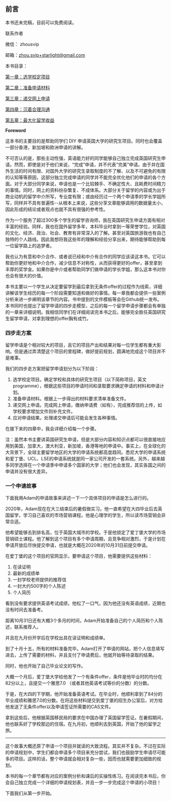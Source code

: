 ## 前言



本书还未完稿，目前可以免费阅读。

联系作者

微信： zhousvip

邮箱：zhou.svip+starlight@gmail.com



本书目录：

[	第一章：选学校定项目	](	1-the-right-choices.md	)

[	第二章：准备申请材料	](	2-the-right-materials.md	)

[	第三章：递交网上申请	](	3-the-right-application.md	)

[	第四章：沉着合理沟通	](	4-the-right-communication.md	)

[	第五章：最大化留学收益	](	5-your-road-to-success.md	)



**Foreword**

这本书的主要目的是帮助同学们 DIY 申请英国大学的研究生项目。同时也会覆盖一部分香港，新加坡和欧洲申请的讲解。

不可否认的是，那些主动性强，英语能力好的同学能够自己独立完成英国研究生申请。然而，即使是对于他们来说，“完成”申请，并不代表“完美”申请。由于并在国外生活的时间有限、对国外大学的研究生录取制度的不了解、以及不可避免的有限的认知等等原因，这部分独立完成申请的同学并不能完全优化他们的申请的各个方面。对于大部分同学来说，申请也是一个比较棘手、不确定性大、且耗费时间精力的事情。同时，网上的资料纷杂繁复、不成体系。大部分关于留学的内容或为出于商业动机的留学中介所写，专业度有限；或由经历过一个两个申请季的学长学姐所写，同样并不具有普遍性--从根本上来说，这些分享文章能够调用的数据量太小，因此形成的结论或者观点也就不具有很强的参考性。

作为一个服务了超过300多个学生的留学咨询师，我在英国研究生申请方面有相对丰富的经验。同样，我也在国外留学多年，本科毕业时拿到一等荣誉学位，对英国的文化、经济、政治、社会、教育有非常深入的了解。甚至对英国旅游我也有自己独特的个人路线。因此我想将我这些年的理解和经验分享出来，期待能够帮助到每一位留学路上的追梦者。

我也认为有意和中介合作、或者说已经和中介有合作的同学应该读这本书。它可以帮助你更好地和中介合作，减少信息不对称性，从而获得更好的offer，甚至拿到丰厚的奖学金。如果你是中介或者帮助同学们做申请的学长学姐，那么这本书对你也会有很大的价值。

本书主要以一个学生从决定要留学到最后拿到无条件offer的过程作为线索，详细讲解该学生经历的每一个阶段需要知道和做好的事情。每一章我都会提供一些案例分析来进一步阐明该章节的内容。书中提到的文件模板等会在Github统一发布。本书同时也提出了留学申请的四步走模型，之后的每一个留学申请步骤都会有单独的一章来详细说明。我相信同学们在详细阅读完本书之后，能够完全胜任英国研究生留学申请，对拿到理想的offer胸有成竹。



### 四步走方案

留学申请是个相对较大的项目，且它的项目产出和结果对每一位学生都有重大影响。但是通过弄清楚这个项目的里程碑，做好提前规划，圆满地完成这个项目并不是难事。

我们的四步走方案把留学申请划分为以下阶段：

1. 选学校定项目。确定学校和具体的研究生项目（以下简称项目，英文 programme），根据这些项目的申请时间和录取要求确定申请的材料和申请计划。
2. 准备申请材料。根据上一步得出的材料要求清单准备文件。
3. 递交网上申请。完成网上申请，缴纳申请费（如有），完成推荐信的上传，如学校要求增加文件则补充文件。
4. 应对申请结果。处理递交申请后可能会发生各种事情。

在接下来的四章中，我会详细介绍每一个步骤。

注：虽然本书主要讲英国研究生申请，但是大部分内容和知识点都可以很直接地应用到美国，加拿大，澳大利亚，新加坡，香港等地的申请中。事实上，在全球化的大背景下，全球主要留学地区的大学的申请系统都高度趋同。悉尼大学的申请系统和爱丁堡、UCL、LSE的申请系统就是同一家公司开发的一套系统。另外，越来越多同学选择在一个申请季中申请多个国家的大学；他们也会发现，其实各国之间的申请并没有很大差异。



### 一个申请故事

下面我用Adam的申请故事来讲述一下一个具体项目的申请是怎么进行的。

2020年，Adam现在在大三结束后的暑假做实习。他一直希望在大四毕业后去英国留学，学习自己喜欢的市场营销课程。他是心理学的学生，所以读市场营销会非常合适。

他希望能够去到排名高，位于英国大城市的学校。于是他锁定了爱丁堡大学的市场营销硕士课程。他了解到这个项目有多个申请周期，且竞争相对激烈，于是计划在申请开放后尽快提交申请，也就是大概在2020年的10月31日前提交申请。

在爱丁堡的这个项目的官网显示，要申请这个项目，他需要提供这些材料：

1. 在读证明
2. 最新的成绩单
3. 一封学校老师提供的推荐信
4. 一封大约500字的个人陈述
5. 个人简历

看到没有要求提供英语考试成绩，他松了一口气，因为他还没有英语成绩，近期也没有时间去准备考。

距离10月31日还有大概3个多月的时间，Adam开始准备自己的个人简历和个人陈述，联系推荐人。

并且在九月份开学后在学校出具在读证明和成绩单。

到了十月十五，所有的材料准备完毕。Adam打开了申请的网站，把个人信息填写进去，上传了需要的材料，并且支付了申请费后，他就开始等待录取的结果。

同时，他也开始了自己毕业论文的写作。

大概一个月后，爱丁堡大学给他发了一个有条件offer，条件是他毕业时的均分在82分以上，且提交一个雅思7.0 （或者其他英语考试等价的分数）的分数。

于是，在大四的下学期，他开始准备英语考试。在毕业时，他顺利拿到了84分的毕业成绩和雅思7.0的分数。在将这些材料提交到爱丁堡的招生办公室后，对方给他发送了无条件offer以及申请签证所需要的CAS文件。

拿到这些后，他根据英国移民局的要求在中国办理了英国留学签证。在暑假期间，他也联系好了学校那边的住宿。在九月初，他顺利去到英国，开始了他的留学之旅。

---

这个故事大概还原了申请一个项目并就读的大致流程。其实并不复杂。不过在实际的申请规划中，学生们都会申请多个项目来充分尝试，我们也鼓励学生申请尽可能多的项目。这样的话，整个申请就会相对复杂一些，因而也就需要更加细致的规划。

本书的每一个章节都有对应的案例分析和课后的实操性练习。在阅读完本书后，你会自己独立完成一个详细的申请规划表，并且一步一步完成这个申请的小项目！

下面我们从第一步开始。
